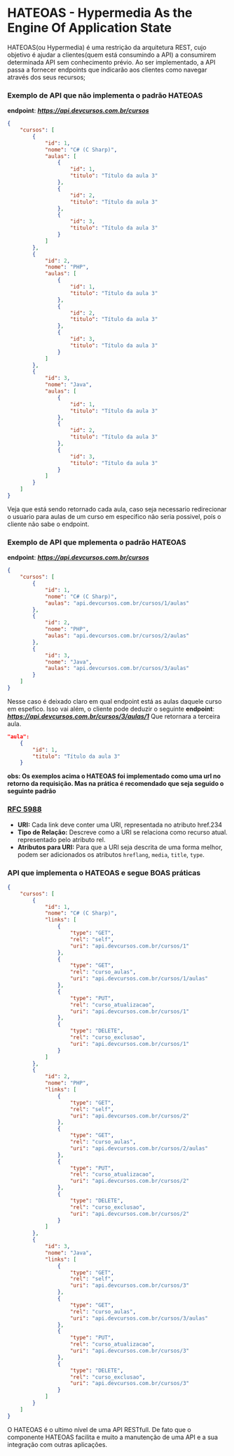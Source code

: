 # HATEOAS - Hypermedia As the Engine Of Application State

HATEOAS(ou Hypermedia) é uma restrição da arquitetura REST, cujo objetivo é ajudar a clientes(quem está consumindo a API) a consumirem determinada API sem conhecimento prévio.
Ao ser implementado, a API passa a fornecer endpoints que indicarão aos clientes como navegar através dos seus recursos;

### Exemplo de API que não implementa o padrão HATEOAS

**endpoint**: ***https://api.devcursos.com.br/cursos***

```json
{
    "cursos": [
        {
            "id": 1,
            "nome": "C# (C Sharp)",
            "aulas": [
                {
                    "id": 1,
                    "titulo": "Título da aula 3"
                },
                {
                    "id": 2,
                    "titulo": "Título da aula 3"
                },
                {
                    "id": 3,
                    "titulo": "Título da aula 3"
                }
            ]
        },
        {
            "id": 2,
            "nome": "PHP",
            "aulas": [
                {
                    "id": 1,
                    "titulo": "Título da aula 3"
                },
                {
                    "id": 2,
                    "titulo": "Título da aula 3"
                },
                {
                    "id": 3,
                    "titulo": "Título da aula 3"
                }
            ]
        },
        {
            "id": 3,
            "nome": "Java",
            "aulas": [
                {
                    "id": 1,
                    "titulo": "Título da aula 3"
                },
                {
                    "id": 2,
                    "titulo": "Título da aula 3"
                },
                {
                    "id": 3,
                    "titulo": "Título da aula 3"
                }
            ]
        }
    ]
}
```

Veja que está sendo retornado cada aula, caso seja necessario redirecionar o usuario para aulas de um curso em especifico não seria possivel, poís o cliente não sabe o endpoint.

### Exemplo de API que mplementa o padrão HATEOAS

**endpoint**: ***https://api.devcursos.com.br/cursos***

```json
{
    "cursos": [
        {
            "id": 1,
            "nome": "C# (C Sharp)",
            "aulas": "api.devcursos.com.br/cursos/1/aulas"
        },
        {
            "id": 2,
            "nome": "PHP",
            "aulas": "api.devcursos.com.br/cursos/2/aulas"
        },
        {
            "id": 3,
            "nome": "Java",
            "aulas": "api.devcursos.com.br/cursos/3/aulas"
        }
    ]
}
```

Nesse caso é deixado claro em qual endpoint está as aulas daquele curso em espefico. Isso vai além, o cliente pode deduzir o seguinte **endpoint**: ***https://api.devcursos.com.br/cursos/3/aulas/1***
Que retornara a terceira aula.

```json
"aula":
    {
        "id": 1,
        "titulo": "Título da aula 3"
    }

```

**obs: Os exemplos acima o HATEOAS foi implementado como uma url no retorno da requisição. Mas na prática é recomendado que seja seguido o seguinte padrão**

### <a href="https://datatracker.ietf.org/doc/html/rfc5988"> RFC 5988 </a>

-   **URI:** Cada link deve conter uma URI, representada no atributo href.234
-   **Tipo de Relação:** Descreve como a URI se relaciona como recurso atual. representado pelo atributo rel.
-   **Atributos para URI:** Para que a URI seja descrita de uma forma melhor, podem ser adicionados os atributos `hreflang`, `media`, `title`, `type`.

### API que implementa o HATEOAS e segue BOAS práticas

```json
{
    "cursos": [
        {
            "id": 1,
            "nome": "C# (C Sharp)",
            "links": [
                {
                    "type": "GET",
                    "rel": "self",
                    "uri": "api.devcursos.com.br/cursos/1"
                },
                {
                    "type": "GET",
                    "rel": "curso_aulas",
                    "uri": "api.devcursos.com.br/cursos/1/aulas"
                },
                {
                    "type": "PUT",
                    "rel": "curso_atualizacao",
                    "uri": "api.devcursos.com.br/cursos/1"
                },
                {
                    "type": "DELETE",
                    "rel": "curso_exclusao",
                    "uri": "api.devcursos.com.br/cursos/1"
                }
            ]
        },
        {
            "id": 2,
            "nome": "PHP",
            "links": [
                {
                    "type": "GET",
                    "rel": "self",
                    "uri": "api.devcursos.com.br/cursos/2"
                },
                {
                    "type": "GET",
                    "rel": "curso_aulas",
                    "uri": "api.devcursos.com.br/cursos/2/aulas"
                },
                {
                    "type": "PUT",
                    "rel": "curso_atualizacao",
                    "uri": "api.devcursos.com.br/cursos/2"
                },
                {
                    "type": "DELETE",
                    "rel": "curso_exclusao",
                    "uri": "api.devcursos.com.br/cursos/2"
                }
            ]
        },
        {
            "id": 3,
            "nome": "Java",
            "links": [
                {
                    "type": "GET",
                    "rel": "self",
                    "uri": "api.devcursos.com.br/cursos/3"
                },
                {
                    "type": "GET",
                    "rel": "curso_aulas",
                    "uri": "api.devcursos.com.br/cursos/3/aulas"
                },
                {
                    "type": "PUT",
                    "rel": "curso_atualizacao",
                    "uri": "api.devcursos.com.br/cursos/3"
                },
                {
                    "type": "DELETE",
                    "rel": "curso_exclusao",
                    "uri": "api.devcursos.com.br/cursos/3"
                }
            ]
        }
    ]
}
```

O HATEOAS é o ultimo nível de uma API RESTfull. De fato que o componente HATEOAS facilita e muito a manutenção de uma API e a sua integração com outras aplicações.